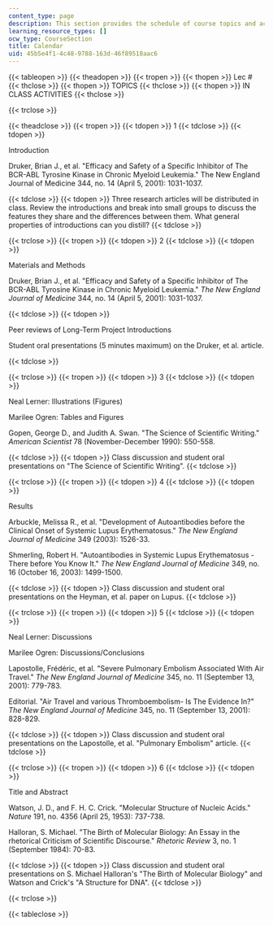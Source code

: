 ```yaml
---
content_type: page
description: This section provides the schedule of course topics and activities.
learning_resource_types: []
ocw_type: CourseSection
title: Calendar
uid: 45b5e4f1-4c48-9788-163d-46f89518aac6
---
```


{{< tableopen >}}
{{< theadopen >}}
{{< tropen >}}
{{< thopen >}}
Lec #
{{< thclose >}}
{{< thopen >}}
TOPICS
{{< thclose >}}
{{< thopen >}}
IN CLASS ACTIVITIES
{{< thclose >}}

{{< trclose >}}

{{< theadclose >}}
{{< tropen >}}
{{< tdopen >}}
1
{{< tdclose >}}
{{< tdopen >}}


Introduction

Druker, Brian J., et al. "Efficacy and Safety of a Specific Inhibitor of The BCR-ABL Tyrosine Kinase in Chronic Myeloid Leukemia." The New England Journal of Medicine 344, no. 14 (April 5, 2001): 1031-1037.


{{< tdclose >}}
{{< tdopen >}}
Three research articles will be distributed in class. Review the introductions and break into small groups to discuss the features they share and the differences between them. What general properties of introductions can you distill?
{{< tdclose >}}

{{< trclose >}}
{{< tropen >}}
{{< tdopen >}}
2
{{< tdclose >}}
{{< tdopen >}}


Materials and Methods

Druker, Brian J., et al. "Efficacy and Safety of a Specific Inhibitor of The BCR-ABL Tyrosine Kinase in Chronic Myeloid Leukemia." _The New England Journal of Medicine_ 344, no. 14 (April 5, 2001): 1031-1037.


{{< tdclose >}}
{{< tdopen >}}


Peer reviews of Long-Term Project Introductions

Student oral presentations (5 minutes maximum) on the Druker, et al. article.


{{< tdclose >}}

{{< trclose >}}
{{< tropen >}}
{{< tdopen >}}
3
{{< tdclose >}}
{{< tdopen >}}


Neal Lerner: Illustrations (Figures)

Marilee Ogren: Tables and Figures

Gopen, George D., and Judith A. Swan. "The Science of Scientific Writing." _American Scientist_ 78 (November-December 1990): 550-558.


{{< tdclose >}}
{{< tdopen >}}
Class discussion and student oral presentations on "The Science of Scientific Writing".
{{< tdclose >}}

{{< trclose >}}
{{< tropen >}}
{{< tdopen >}}
4
{{< tdclose >}}
{{< tdopen >}}


Results

Arbuckle, Melissa R., et al. "Development of Autoantibodies before the Clinical Onset of Systemic Lupus Erythematosus." _The New England Journal of Medicine_ 349 (2003): 1526-33.

Shmerling, Robert H. "Autoantibodies in Systemic Lupus Erythematosus - There before You Know It." _The New England Journal of Medicine_ 349, no. 16 (October 16, 2003): 1499-1500.


{{< tdclose >}}
{{< tdopen >}}
Class discussion and student oral presentations on the Heyman, et al. paper on Lupus.
{{< tdclose >}}

{{< trclose >}}
{{< tropen >}}
{{< tdopen >}}
5
{{< tdclose >}}
{{< tdopen >}}


Neal Lerner: Discussions

Marilee Ogren: Discussions/Conclusions

Lapostolle, Frédéric, et al. "Severe Pulmonary Embolism Associated With Air Travel." _The New England Journal of Medicine_ 345, no. 11 (September 13, 2001): 779-783.

Editorial. "Air Travel and various Thromboembolism- Is The Evidence In?" _The New England Journal of Medicine_ 345, no. 11 (September 13, 2001): 828-829.


{{< tdclose >}}
{{< tdopen >}}
Class discussion and student oral presentations on the Lapostolle, et al. "Pulmonary Embolism" article.
{{< tdclose >}}

{{< trclose >}}
{{< tropen >}}
{{< tdopen >}}
6
{{< tdclose >}}
{{< tdopen >}}


Title and Abstract

Watson, J. D., and F. H. C. Crick. "Molecular Structure of Nucleic Acids." _Nature_ 191, no. 4356 (April 25, 1953): 737-738.

Halloran, S. Michael. "The Birth of Molecular Biology: An Essay in the rhetorical Criticism of Scientific Discourse." _Rhetoric Review_ 3, no. 1 (September 1984): 70-83.


{{< tdclose >}}
{{< tdopen >}}
Class discussion and student oral presentations on S. Michael Halloran's "The Birth of Molecular Biology" and Watson and Crick's "A Structure for DNA".
{{< tdclose >}}

{{< trclose >}}

{{< tableclose >}}